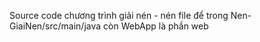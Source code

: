 Source code chương trình giải nén - nén file để trong Nen-GiaiNen/src/main/java
còn WebApp là phần web